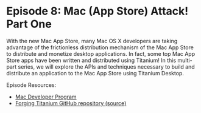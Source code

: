 # Episode 8: Mac (App Store) Attack! Part One

With the new Mac App Store, many Mac OS X developers are taking advantage of the frictionless distribution mechanism of the Mac App Store to distribute and monetize desktop applications.  In fact, some top Mac App Store apps have been written and distributed using Titanium!  In this multi-part series, we will explore the APIs and techniques necessary to build and distribute an application to the Mac App Store using Titanium Desktop.

Episode Resources:

<ul>
	<li><a href="http://developer.apple.com/programs/mac/">Mac Developer Program</a></li>
	<li><a href="https://github.com/appcelerator-developer-relations/Forging-Titanium">Forging Titanium GitHub repository (source)</a></li>
</ul>